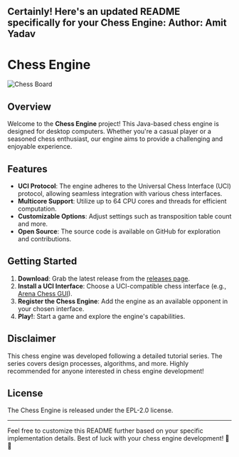 Certainly! Here's an updated README specifically for your **Chess Engine**:
Author: Amit Yadav
---

# Chess Engine

![Chess Board](https://upload.wikimedia.org/wikipedia/commons/thumb/d/d5/Chess_Board.svg/1024px-Chess_Board.svg.png)

## Overview

Welcome to the **Chess Engine** project! This Java-based chess engine is designed for desktop computers. Whether you're a casual player or a seasoned chess enthusiast, our engine aims to provide a challenging and enjoyable experience.

## Features

- **UCI Protocol**: The engine adheres to the Universal Chess Interface (UCI) protocol, allowing seamless integration with various chess interfaces.
- **Multicore Support**: Utilize up to 64 CPU cores and threads for efficient computation.
- **Customizable Options**: Adjust settings such as transposition table count and more.
- **Open Source**: The source code is available on GitHub for exploration and contributions.

## Getting Started

1. **Download**: Grab the latest release from the [releases page](https://github.com/divyaashu931/).
2. **Install a UCI Interface**: Choose a UCI-compatible chess interface (e.g., [Arena Chess GUI](http://www.playwitharena.com/)).
3. **Register the Chess Engine**: Add the engine as an available opponent in your chosen interface.
4. **Play!**: Start a game and explore the engine's capabilities.

## Disclaimer

This chess engine was developed following a detailed tutorial series. The series covers design processes, algorithms, and more. Highly recommended for anyone interested in chess engine development!

## License

The Chess Engine is released under the EPL-2.0 license.

---

Feel free to customize this README further based on your specific implementation details. Best of luck with your chess engine development! 🌟👑
